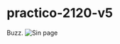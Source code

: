 # practico-2120-v5
Buzz.
![Sin page](https://user-images.githubusercontent.com/53352272/119648198-8fad4080-bdf7-11eb-9d60-51e394309a98.jpg)

